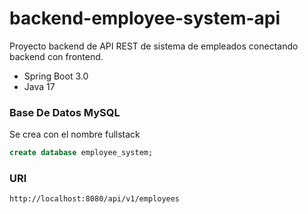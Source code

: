 # backend-employee-system-api
Proyecto backend de API REST de sistema de empleados conectando backend con frontend.

* Spring Boot 3.0
* Java 17

### Base De Datos MySQL

Se crea con el nombre fullstack
```sql
create database employee_system;
```

### URl
```
http://localhost:8080/api/v1/employees
```


